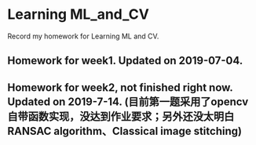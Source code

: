# Learning ML_and_CV
Record my homework for Learning ML and CV.
## Homework for week1. Updated on 2019-07-04.
## Homework for week2, not finished right now. Updated on 2019-7-14. (目前第一题采用了opencv自带函数实现，没达到作业要求；另外还没太明白RANSAC algorithm、Classical image stitching)
